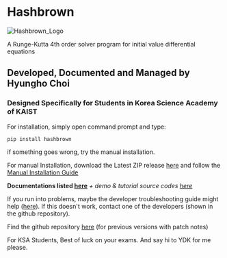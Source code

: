 # **Hashbrown**

![Hashbrown_Logo](https://raw.githubusercontent.com/iamchoking/Hashbrown/master/HashBrownLogo.png)

A Runge-Kutta 4th order solver program for initial value differential equations

## Developed, Documented and Managed by Hyungho Choi

### Designed Specifically for Students in Korea Science Academy of KAIST

For installation, simply open command prompt and type:

    pip install hashbrown

if something goes wrong, try the manual installation.

For manual Installation, download the Latest ZIP release [here](https://github.com/iamchoking/Hashbrown/releases) and follow the [Manual Installation Guide]()

**Documentations listed [here](https://github.com/iamchoking/Hashbrown/raw/master/Hashbrown_Program_Documentation.pdf)**
*+ demo & tutorial source codes [here](https://github.com/iamchoking/Hashbrown/tree/master/tests)*

If you run into problems, maybe the developer troubleshooting guide might help ([here]()). If this doesn't work, contact one of the developers (shown in the github repository).

Find the github repository [here](https://github.com/iamchoking/Hashbrown) (for previous versions with patch notes)

For KSA Students, Best of luck on your exams. And say hi to YDK for me please.
